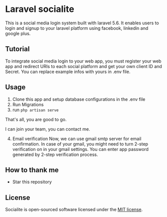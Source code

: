 # Laravel socialite 
This is a social media login system built with laravel 5.6.
It enables users to login and signup to your laravel platform using facebook, linkedin and google plus.

## Tutorial
To integrate social media login to your web app, you must register your web app and redirect URIs to each social platform and get your own client ID and Secret. You can replace example infos with yours in .env file.

## Usage
1. Clone this app and setup database configurations in the .env file
2. Run Migrations
3. run `php artisan serve`

That's all, you are good to go.

I can join your team, you can contact me.

4. Email verification
Now, we can use gmail smtp server for email confirmation. In case of your gmail, you might need to turn 2-step verification on in your gmail settings. You can enter app password generated by 2-step verification process.

## How to thank me
* Star this repository

## License

Socialite is open-sourced software licensed under the [MIT license](http://opensource.org/licenses/MIT).
